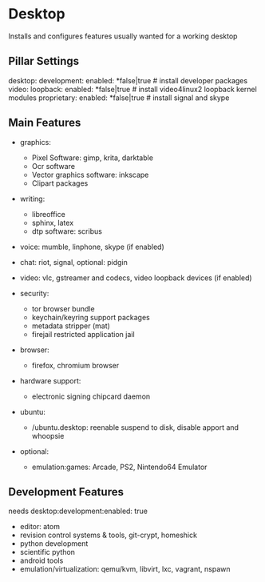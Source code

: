 # Desktop

Installs and configures features usually wanted for a working desktop

## Pillar Settings

desktop:
  development:
    enabled:   *false|true      # install developer packages
  video:
    loopback:
      enabled: *false|true      # install video4linux2 loopback kernel modules
  proprietary:
    enabled:   *false|true      # install signal and skype

## Main Features

* graphics:
    * Pixel Software: gimp, krita, darktable
    * Ocr software
    * Vector graphics software: inkscape
    * Clipart packages

* writing:
    * libreoffice
    * sphinx, latex
    * dtp software: scribus

* voice: mumble, linphone, skype (if enabled)

* chat: riot, signal, optional: pidgin

* video: vlc, gstreamer and codecs, video loopback devices (if enabled)

* security:
    * tor browser bundle
    * keychain/keyring support packages
    * metadata stripper (mat)
    * firejail restricted application jail

* browser:
    * firefox, chromium browser

* hardware support:
    * electronic signing chipcard daemon

* ubuntu:
    * /ubuntu.desktop: reenable suspend to disk, disable apport and whoopsie

* optional:
    * emulation:games: Arcade, PS2, Nintendo64 Emulator

## Development Features

needs desktop:development:enabled: true

* editor: atom
* revision control systems & tools, git-crypt, homeshick
* python development
* scientific python
* android tools
* emulation/virtualization: qemu/kvm, libvirt, lxc, vagrant, nspawn
